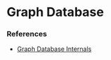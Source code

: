 # Graph Database

### References
- [Graph Database Internals](http://www.dl.edi-info.ir/Graph%20Database%20Internals.pdf)